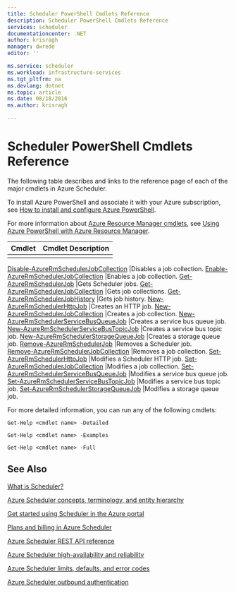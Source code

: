 ```yaml
---
title: Scheduler PowerShell Cmdlets Reference
description: Scheduler PowerShell Cmdlets Reference
services: scheduler
documentationcenter: .NET
author: krisragh
manager: dwrede
editor: ''

ms.service: scheduler
ms.workload: infrastructure-services
ms.tgt_pltfrm: na
ms.devlang: dotnet
ms.topic: article
ms.date: 08/18/2016
ms.author: krisragh

---
```

# Scheduler PowerShell Cmdlets Reference
The following table describes and links to the reference page of each of the major cmdlets in Azure Scheduler.

To install Azure PowerShell and associate it with your Azure subscription, see [How to install and configure Azure PowerShell](../powershell-install-configure.md). 

For more information about [Azure Resource Manager cmdlets](https://msdn.microsoft.com/library/mt125356\(v=azure.200\).aspx), see [Using Azure PowerShell with Azure Resource Manager](../powershell-azure-resource-manager.md).

| Cmdlet | Cmdlet Description |
| --- | --- |
|  | |

[Disable-AzureRmSchedulerJobCollection](https://msdn.microsoft.com/library/mt490133\(v=azure.200\).aspx) |Disables a job collection. 
[Enable-AzureRmSchedulerJobCollection](https://msdn.microsoft.com/library/mt490135\(v=azure.200\).aspx) |Enables a job collection.
[Get-AzureRmSchedulerJob](https://msdn.microsoft.com/library/mt490125\(v=azure.200\).aspx) |Gets Scheduler jobs.
[Get-AzureRmSchedulerJobCollection](https://msdn.microsoft.com/library/mt490132\(v=azure.200\).aspx) |Gets job collections.
[Get-AzureRmSchedulerJobHistory](https://msdn.microsoft.com/library/mt490126\(v=azure.200\).aspx) |Gets job history.
[New-AzureRmSchedulerHttpJob](https://msdn.microsoft.com/library/mt490136\(v=azure.200\).aspx) |Creates an HTTP job.
[New-AzureRmSchedulerJobCollection](https://msdn.microsoft.com/library/mt490141\(v=azure.200\).aspx) |Creates a job collection.
[New-AzureRmSchedulerServiceBusQueueJob](https://msdn.microsoft.com/library/mt490134\(v=azure.200\).aspx) |Creates a service bus queue job.
[New-AzureRmSchedulerServiceBusTopicJob](https://msdn.microsoft.com/library/mt490142\(v=azure.200\).aspx) |Creates a service bus topic job.
[New-AzureRmSchedulerStorageQueueJob](https://msdn.microsoft.com/library/mt490127\(v=azure.200\).aspx) |Creates a storage queue job. 
[Remove-AzureRmSchedulerJob](https://msdn.microsoft.com/library/mt490140\(v=azure.200\).aspx) |Removes a Scheduler job.  
[Remove-AzureRmSchedulerJobCollection](https://msdn.microsoft.com/library/mt490131\(v=azure.200\).aspx) |Removes a job collection. 
[Set-AzureRmSchedulerHttpJob](https://msdn.microsoft.com/library/mt490130\(v=azure.200\).aspx) |Modifies a Scheduler HTTP job.
[Set-AzureRmSchedulerJobCollection](https://msdn.microsoft.com/library/mt490129\(v=azure.200\).aspx) |Modifies a job collection. 
[Set-AzureRmSchedulerServiceBusQueueJob](https://msdn.microsoft.com/library/mt490143\(v=azure.200\).aspx) |Modifies a service bus queue job.  
[Set-AzureRmSchedulerServiceBusTopicJob](https://msdn.microsoft.com/library/mt490137\(v=azure.200\).aspx) |Modifies a service bus topic job. 
[Set-AzureRmSchedulerStorageQueueJob](https://msdn.microsoft.com/library/mt490128\(v=azure.200\).aspx) |Modifies a storage queue job.   

For more detailed information, you can run any of the following cmdlets: 

```
Get-Help <cmdlet name> -Detailed
```
```
Get-Help <cmdlet name> -Examples
```
```
Get-Help <cmdlet name> -Full
```

## See Also
 [What is Scheduler?](scheduler-intro.md)

 [Azure Scheduler concepts, terminology, and entity hierarchy](scheduler-concepts-terms.md)

 [Get started using Scheduler in the Azure portal](scheduler-get-started-portal.md)

 [Plans and billing in Azure Scheduler](scheduler-plans-billing.md)

 [Azure Scheduler REST API reference](https://msdn.microsoft.com/library/mt629143)

 [Azure Scheduler high-availability and reliability](scheduler-high-availability-reliability.md)

 [Azure Scheduler limits, defaults, and error codes](scheduler-limits-defaults-errors.md)

 [Azure Scheduler outbound authentication](scheduler-outbound-authentication.md)

